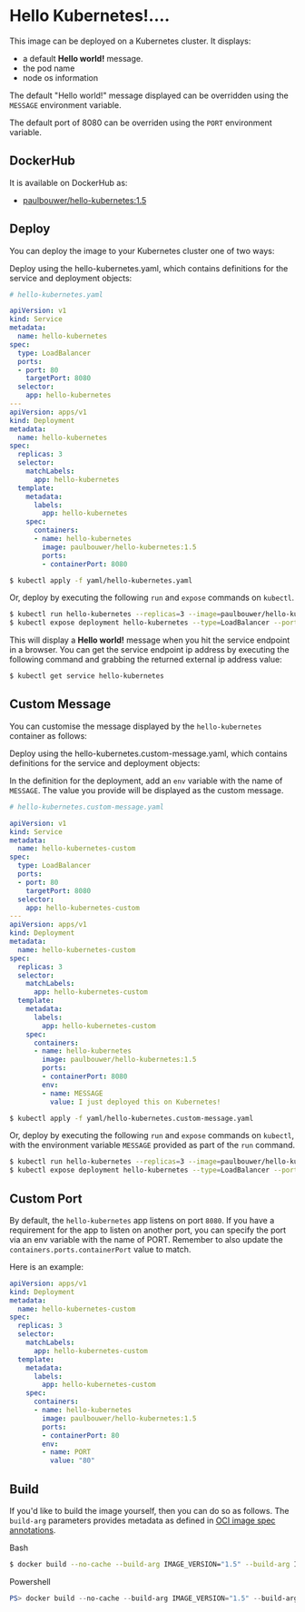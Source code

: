 # Hello Kubernetes!....

This image can be deployed on a Kubernetes cluster. It displays:
- a default **Hello world!** message.
- the pod name
- node os information

The default "Hello world!" message displayed can be overridden using the `MESSAGE` environment variable.

The default port of 8080 can be overriden using the `PORT` environment variable.

## DockerHub

It is available on DockerHub as:

- [paulbouwer/hello-kubernetes:1.5](https://hub.docker.com/r/paulbouwer/hello-kubernetes/)

## Deploy

You can deploy the image to your Kubernetes cluster one of two ways:

Deploy using the hello-kubernetes.yaml, which contains definitions for the service and deployment objects:

```yaml
# hello-kubernetes.yaml

apiVersion: v1
kind: Service
metadata:
  name: hello-kubernetes
spec:
  type: LoadBalancer
  ports:
  - port: 80
    targetPort: 8080
  selector:
    app: hello-kubernetes
---
apiVersion: apps/v1
kind: Deployment
metadata:
  name: hello-kubernetes
spec:
  replicas: 3
  selector:
    matchLabels:
      app: hello-kubernetes
  template:
    metadata:
      labels:
        app: hello-kubernetes
    spec:
      containers:
      - name: hello-kubernetes
        image: paulbouwer/hello-kubernetes:1.5
        ports:
        - containerPort: 8080
```

```bash
$ kubectl apply -f yaml/hello-kubernetes.yaml
```

Or, deploy by executing the following `run` and `expose` commands on `kubectl`. 

```bash
$ kubectl run hello-kubernetes --replicas=3 --image=paulbouwer/hello-kubernetes:1.5 --port=8080
$ kubectl expose deployment hello-kubernetes --type=LoadBalancer --port=80 --target-port=8080 --name=hello-kubernetes
```

This will display a **Hello world!** message when you hit the service endpoint in a browser. You can get the service endpoint ip address by executing the following command and grabbing the returned external ip address value:

```bash
$ kubectl get service hello-kubernetes
```

## Custom Message

You can customise the message displayed by the `hello-kubernetes` container as follows:

Deploy using the hello-kubernetes.custom-message.yaml, which contains definitions for the service and deployment objects:

In the definition for the deployment, add an `env` variable with the name of `MESSAGE`. The value you provide will be displayed as the custom message.

```yaml
# hello-kubernetes.custom-message.yaml

apiVersion: v1
kind: Service
metadata:
  name: hello-kubernetes-custom
spec:
  type: LoadBalancer
  ports:
  - port: 80
    targetPort: 8080
  selector:
    app: hello-kubernetes-custom
---
apiVersion: apps/v1
kind: Deployment
metadata:
  name: hello-kubernetes-custom
spec:
  replicas: 3
  selector:
    matchLabels:
      app: hello-kubernetes-custom
  template:
    metadata:
      labels:
        app: hello-kubernetes-custom
    spec:
      containers:
      - name: hello-kubernetes
        image: paulbouwer/hello-kubernetes:1.5
        ports:
        - containerPort: 8080
        env:
        - name: MESSAGE
          value: I just deployed this on Kubernetes!
```

```bash
$ kubectl apply -f yaml/hello-kubernetes.custom-message.yaml
```

Or, deploy by executing the following `run` and `expose` commands on `kubectl`, with the environment variable `MESSAGE` provided as part of the `run` command.

```bash
$ kubectl run hello-kubernetes --replicas=3 --image=paulbouwer/hello-kubernetes:1.5 --port=8080 --env="MESSAGE=I just deployed this on Kubernetes!"
$ kubectl expose deployment hello-kubernetes --type=LoadBalancer --port=80 --target-port=8080 --name=hello-kubernetes
```

## Custom Port

By default, the `hello-kubernetes` app listens on port `8080`. If you have a requirement for the app to listen on another port, you can specify the port via an env variable with the name of PORT. Remember to also update the `containers.ports.containerPort` value to match.

Here is an example:

```yaml
apiVersion: apps/v1
kind: Deployment
metadata:
  name: hello-kubernetes-custom
spec:
  replicas: 3
  selector:
    matchLabels:
      app: hello-kubernetes-custom
  template:
    metadata:
      labels:
        app: hello-kubernetes-custom
    spec:
      containers:
      - name: hello-kubernetes
        image: paulbouwer/hello-kubernetes:1.5
        ports:
        - containerPort: 80
        env:
        - name: PORT
          value: "80"
```


## Build

If you'd like to build the image yourself, then you can do so as follows. The `build-arg` parameters provides metadata as defined in [OCI image spec annotations](https://github.com/opencontainers/image-spec/blob/master/annotations.md).

Bash
```bash
$ docker build --no-cache --build-arg IMAGE_VERSION="1.5" --build-arg IMAGE_CREATE_DATE="`date -u +"%Y-%m-%dT%H:%M:%SZ"`" --build-arg IMAGE_SOURCE_REVISION="`git rev-parse HEAD`" -f Dockerfile -t "hello-kubernetes:1.5" .
```

Powershell
```powershell
PS> docker build --no-cache --build-arg IMAGE_VERSION="1.5" --build-arg IMAGE_CREATE_DATE="$(Get-Date((Get-Date).ToUniversalTime()) -UFormat '%Y-%m-%dT%H:%M:%SZ')" --build-arg IMAGE_SOURCE_REVISION="$(git rev-parse HEAD)" -f Dockerfile -t "hello-kubernetes:1.5" .
```
